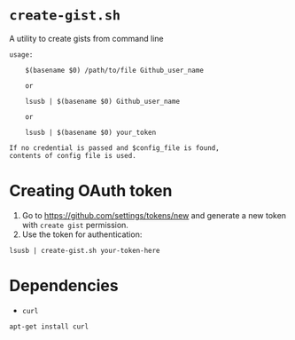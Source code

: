 # `create-gist.sh` 

A utility to create gists from command line

    usage:

        $(basename $0) /path/to/file Github_user_name

        or

        lsusb | $(basename $0) Github_user_name

        or 

        lsusb | $(basename $0) your_token

    If no credential is passed and $config_file is found, 
    contents of config file is used. 

# Creating OAuth token

1. Go to https://github.com/settings/tokens/new and generate a new token with `create gist` permission.
2. Use the token for authentication: 

```
lsusb | create-gist.sh your-token-here
```


# Dependencies 

* `curl`

```bash
apt-get install curl
```
